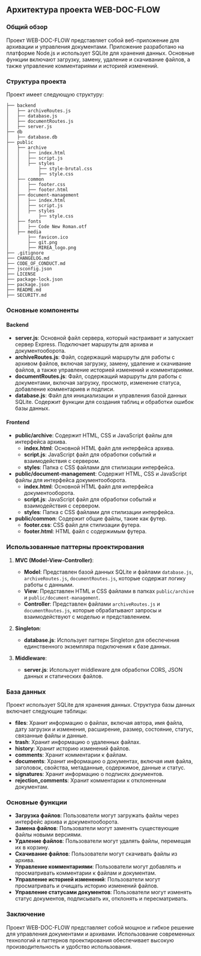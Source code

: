 ## Архитектура проекта WEB-DOC-FLOW

### Общий обзор

Проект WEB-DOC-FLOW представляет собой веб-приложение для архивации и управления документами. Приложение разработано на платформе Node.js и использует SQLite для хранения данных. Основные функции включают загрузку, замену, удаление и скачивание файлов, а также управление комментариями и историей изменений.

### Структура проекта

Проект имеет следующую структуру:

```
├── backend
│   ├── archiveRoutes.js
│   ├── database.js
│   ├── documentRoutes.js
│   ├── server.js
├── db
│   ├── database.db
├── public
│   ├── archive
│   │   ├── index.html
│   │   ├── script.js
│   │   ├── styles
│   │       ├── style-brutal.css
│   │       ├── style.css
│   ├── common
│   │   ├── footer.css
│   │   ├── footer.html
│   ├── document-management
│   │   ├── index.html
│   │   ├── script.js
│   │   ├── styles
│   │       ├── style.css
│   ├── fonts
│   │   ├── Code New Roman.otf
│   ├── media
│       ├── favicon.ico
│       ├── git.png
│       ├── MIREA_logo.png
├── .gitignore
├── CHANGELOG.md
├── CODE_OF_CONDUCT.md
├── jsconfig.json
├── LICENSE
├── package-lock.json
├── package.json
├── README.md
├── SECURITY.md
```

### Основные компоненты

#### Backend

- **server.js**: Основной файл сервера, который настраивает и запускает сервер Express. Подключает маршруты для архива и документооборота.
- **archiveRoutes.js**: Файл, содержащий маршруты для работы с архивом файлов, включая загрузку, замену, удаление и скачивание файлов, а также управление историей изменений и комментариями.
- **documentRoutes.js**: Файл, содержащий маршруты для работы с документами, включая загрузку, просмотр, изменение статуса, добавление комментариев и подписи.
- **database.js**: Файл для инициализации и управления базой данных SQLite. Содержит функции для создания таблиц и обработки ошибок базы данных.

#### Frontend

- **public/archive**: Содержит HTML, CSS и JavaScript файлы для интерфейса архива.
  - **index.html**: Основной HTML файл для интерфейса архива.
  - **script.js**: JavaScript файл для обработки событий и взаимодействия с сервером.
  - **styles**: Папка с CSS файлами для стилизации интерфейса.
- **public/document-management**: Содержит HTML, CSS и JavaScript файлы для интерфейса документооборота.
  - **index.html**: Основной HTML файл для интерфейса документооборота.
  - **script.js**: JavaScript файл для обработки событий и взаимодействия с сервером.
  - **styles**: Папка с CSS файлами для стилизации интерфейса.
- **public/common**: Содержит общие файлы, такие как футер.
  - **footer.css**: CSS файл для стилизации футера.
  - **footer.html**: HTML файл с содержимым футера.

### Использованные паттерны проектирования

1. **MVC (Model-View-Controller)**:
   - **Model**: Представлен базой данных SQLite и файлами `database.js`, `archiveRoutes.js`, `documentRoutes.js`, которые содержат логику работы с данными.
   - **View**: Представлен HTML и CSS файлами в папках `public/archive` и `public/document-management`.
   - **Controller**: Представлен файлами `archiveRoutes.js` и `documentRoutes.js`, которые обрабатывают запросы и взаимодействуют с моделью и представлением.

2. **Singleton**:
   - **database.js**: Использует паттерн Singleton для обеспечения единственного экземпляра подключения к базе данных.

3. **Middleware**:
   - **server.js**: Использует middleware для обработки CORS, JSON данных и статических файлов.

### База данных

Проект использует SQLite для хранения данных. Структура базы данных включает следующие таблицы:

- **files**: Хранит информацию о файлах, включая автора, имя файла, дату загрузки и изменения, расширение, размер, состояние, статус, связанные файлы и данные.
- **trash**: Хранит информацию о удаленных файлах.
- **history**: Хранит историю изменений файлов.
- **comments**: Хранит комментарии к файлам.
- **documents**: Хранит информацию о документах, включая имя файла, заголовок, свойства, метаданные, содержимое, данные и статус.
- **signatures**: Хранит информацию о подписях документов.
- **rejection_comments**: Хранит комментарии к отклоненным документам.

### Основные функции

- **Загрузка файлов**: Пользователи могут загружать файлы через интерфейс архива и документооборота.
- **Замена файлов**: Пользователи могут заменять существующие файлы новыми версиями.
- **Удаление файлов**: Пользователи могут удалять файлы, перемещая их в корзину.
- **Скачивание файлов**: Пользователи могут скачивать файлы из архива.
- **Управление комментариями**: Пользователи могут добавлять и просматривать комментарии к файлам и документам.
- **Управление историей изменений**: Пользователи могут просматривать и очищать историю изменений файлов.
- **Управление статусами документов**: Пользователи могут изменять статус документов, подписывать их, отклонять и пересматривать.

### Заключение

Проект WEB-DOC-FLOW представляет собой мощное и гибкое решение для управления документами и архивами. Использование современных технологий и паттернов проектирования обеспечивает высокую производительность и удобство использования.

